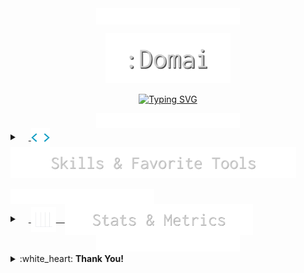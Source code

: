 <div style="text-align: center;">
<img src="./assets/animation/wave_top.svg" align="top">

<p align="center">
<a href="https://github.com/domai-tb"><img src="./assets/text/domai.svg" height=80px alt=":Domai" /></a>
</p>

<p align="center">
<a href="https://github.com/domai-tb"><img src="https://readme-typing-svg.demolab.com?font=Inconsolata&size=30&pause=1000&color=FFFFFF&center=true&vCenter=true&width=600&lines=%F0%9F%97%A1+Penetration+Tester+by+Profession+;%F0%9F%9B%B8+Reasearcher+%26+Student+by+Curiosity;%F0%9F%95%8A+I+Use+Arch+Linux+btw+%CA%95%E1%B5%94%E1%B4%A5%E1%B5%94%CA%94;%F0%9F%AA%84+Full+Stack+Developer+by+Team;%F0%9F%96%A5+Running+a+Home+Lab+by+Experimenting" alt="Typing SVG" /></a>
</p>

<img src="./assets/animation/seperator.svg" align="center">

</div>


<!-- &emsp;&emsp;<img src="./assets/animation/about_me.gif" width=40px style="vertical-align:middle;">&emsp;&emsp;
<img src="./assets/text/about_me.svg" height=50px style="vertical-align:middle;"> -->

<details close> 
  <summary>&emsp;<a href="#space_invader-programming-and-markup-languages">
    <img src="./assets/animation/skills.webp" width=30px style="vertical-align:middle;"><img src="./assets/text/skills_tools.svg" height=50px style="vertical-align:middle;"></a>
  </summary>

  ### :space_invader: **Programming and Markup Languages**

  <p>
      <a href="https://github.com/search?q=user%3Adomai-tb+language%3Aassembly"><img alt="MIPS Assembly" src="https://custom-icon-badges.demolab.com/badge/Assembly-525252.svg?logo=asm-hex&&style=for-the-badge&logoColor=white"></a>
      <a href="https://github.com/search?q=user%3Adomai-tb+language%3Abash"><img alt="Bash" src="https://img.shields.io/badge/Bash-121011.svg?logo=gnu-bash&&style=for-the-badge&logoColor=white"></a>
      <a href="https://github.com/search?q=user%3Adomai-tb+language%3Ac"><img alt="C" src="https://custom-icon-badges.demolab.com/badge/C-03599C.svg?logo=c-in-hexagon&&style=for-the-badge&logoColor=white"></a>
      <a href="https://github.com/search?q=user%3Adomai-tb+language%3Acpp"><img alt="C++" src="https://custom-icon-badges.demolab.com/badge/C++-9C033A.svg?logo=cpp2&&style=for-the-badge&logoColor=white"></a>
      <a href="https://github.com/search?q=user%3Adomai-tb+language%3Acss"><img alt="CSS" src="https://img.shields.io/badge/CSS-1572B6.svg?logo=css3&&style=for-the-badge&logoColor=white"></a>
      <a href="https://github.com/search?q=user%3Adomai-tb+language%3Ahtml"><img alt="HTML" src="https://img.shields.io/badge/HTML-E34F26.svg?logo=html5&&style=for-the-badge&logoColor=white"></a>
      <a href="https://github.com/search?q=user%3Adomai-tb+language%3Ajava"><img alt="Java" src="https://custom-icon-badges.demolab.com/badge/Java-007396.svg?logo=java&&style=for-the-badge&logoColor=white"></a>
      <a href="https://github.com/search?q=user%3Adomai-tb+language%3Ajavascript"><img alt="JavaScript" src="https://img.shields.io/badge/JavaScript-F7DF1E.svg?logo=javascript&&style=for-the-badge&logoColor=black"></a>
      <a href="https://github.com/search?q=user%3Adomai-tb+language%3Atex"><img alt="LaTeX" src="https://img.shields.io/badge/LaTeX-008080.svg?logo=LaTeX&&style=for-the-badge&logoColor=white"></a>
      <a href="https://github.com/search?q=user%3Adomai-tb+language%3Amarkdown"><img alt="Markdown" src="https://img.shields.io/badge/Markdown-000000.svg?logo=markdown&&style=for-the-badge&logoColor=white"></a>
      <a href="https://github.com/search?q=user%3Adomai-tb+language%3Ajavascript"><img alt="Node.js" src="https://img.shields.io/badge/Node.js-43853D.svg?logo=node.js&&style=for-the-badge&logoColor=white"></a>
      <a href="https://github.com/search?q=user%3Adomai-tb+language%3Aphp"><img alt="PHP" src="https://img.shields.io/badge/PHP-777BB4.svg?logo=php&&style=for-the-badge&logoColor=white"></a>
      <a href="https://github.com/search?q=user%3Adomai-tb+language%3Apython"><img alt="Python" src="https://img.shields.io/badge/Python-14354C.svg?logo=python&&style=for-the-badge&logoColor=white"></a>
      <a href="https://github.com/search?q=user%3Adomai-tb+language%3Ar"><img alt="R" src="https://img.shields.io/badge/R-276DC3.svg?logo=r&&style=for-the-badge&logoColor=white"></a>
      <a href="https://github.com/search?q=user%3Adomai-tb+language%3Asql"><img alt="SQL" src="https://custom-icon-badges.demolab.com/badge/SQL-025E8C.svg?logo=database&&style=for-the-badge&logoColor=white"></a>
      <a href="https://github.com/search?q=user%3Adomai-tb+language%3Asvg"><img alt="SVG+XML" src="https://img.shields.io/badge/SVG%2BXML-e0982c.svg?logo=svg&&style=for-the-badge&logoColor=white"></a>
      <a href="https://github.com/search?q=user%3Adomai-tb+language%3AtypeScript"><img alt="TypeScript" src="https://img.shields.io/badge/TypeScript-007ACC.svg?logo=typescript&style=for-the-badge&logoColor=white"></a>
      <a href="https://github.com/search?q=user%3Adomai-tb+language%3Arust"><img alt="Rust" src="https://img.shields.io/badge/rust-%23000000.svg?logo=rust&style=for-the-badge&logoColor=white"></a>
      <a href="https://github.com/search?q=user%3Adomai-tb+language%3Adart"><img alt="Dart" src="https://img.shields.io/badge/dart-%230175C2.svg?style=for-the-badge&logo=dart&logoColor=white"></a>
      <a href="https://github.com/search?q=user%3Adomai-tb+language%3Ago"><img alt="Go" src="https://img.shields.io/badge/go-%2300ADD8.svg?style=for-the-badge&logo=go&logoColor=white"></a>
  </p>

  ### :hourglass_flowing_sand: **Machine Learning and Data Science**

  <p>
      <a href="#"><img alt="TensorFlow" src="https://img.shields.io/badge/TensorFlow-FF6F00.svg?logo=TensorFlow&&style=for-the-badge&logoColor=white"></a>
      <a href="#"><img alt="Keras" src="https://img.shields.io/badge/Keras-%23D00000.svg?style=for-the-badge&logo=Keras&logoColor=white"></a>
      <a href="#"><img alt="PyTorch" src="https://img.shields.io/badge/PyTorch-%23EE4C2C.svg?style=for-the-badge&logo=PyTorch&logoColor=white"></a>
      <a href="#"><img alt="NumPy" src="https://img.shields.io/badge/Numpy-013243.svg?logo=numpy&&style=for-the-badge&logoColor=white"></a>
      <a href="#"><img alt="Pandas" src="https://img.shields.io/badge/Pandas-150458.svg?logo=pandas&&style=for-the-badge&logoColor=white"></a>
      <a href="#"><img alt="Scikit Learn" src="https://img.shields.io/badge/scikit--learn-%23F7931E.svg?style=for-the-badge&logo=scikit-learn&logoColor=white"></a>
  </p>

  ### :books: **Frameworks and Libraries**

  <p>
      <a href="#"><img alt="Flutter" src="https://img.shields.io/badge/Flutter-%2302569B.svg?style=for-the-badge&logo=Flutter&logoColor=white"></a>
      <a href="#"><img alt="Electron" src="https://img.shields.io/badge/Electron-20232e.svg?logo=electron&&style=for-the-badge&logoColor=white"></a>
      <a href="#"><img alt="Flask" src="https://img.shields.io/badge/Flask-000000.svg?logo=flask&&style=for-the-badge&logoColor=white"></a>
      <a href="#"><img alt="Django" src="https://img.shields.io/badge/django-%23092E20.svg?style=for-the-badge&logo=django&logoColor=white"></a>
      <a href="#"><img alt="NodeJS" src="https://img.shields.io/badge/node.js-6DA55F?style=for-the-badge&logo=node.js&logoColor=white"></a>
      <a href="#"><img alt="GitHub Actions" src="https://img.shields.io/badge/GitHub%20Actions-2671E5.svg?logo=github%20actions&&style=for-the-badge&logoColor=white"></a>
      <a href="#"><img alt="Material Design" src="https://img.shields.io/badge/Material%20Design-0081CB.svg?logo=material-design&&style=for-the-badge&logoColor=white"></a>
      <a href="#"><img alt="React" src="https://img.shields.io/badge/React-20232a.svg?logo=react&&style=for-the-badge&logoColor=%2361DAFB"></a>
  </p>

  ### :wrench: **Software and Tools**

  <p>
      <a href="#"><img alt="Visual Studio Code" src="https://img.shields.io/badge/Visual%20Studio%20Code-0078d7.svg?logo=visual-studio-code&&style=for-the-badge&logoColor=white"></a>
      <a href="#"><img alt="Bitwarden" src="https://img.shields.io/badge/-Bitwarden-175DDC?logo=bitwarden&&style=for-the-badge&logoColor=white"></a>
      <a href="#"><img alt="Brave" src="https://img.shields.io/badge/-Brave-FB542B?logo=brave&&style=for-the-badge&logoColor=white"></a>
      <a href="#"><img alt="Dark Reader" src="https://img.shields.io/badge/-Dark%20Reader-141E24?logo=dark-reader&&style=for-the-badge&logoColor=white"></a>
      <a href="#"><img alt="Git" src="https://img.shields.io/badge/Git-F05033.svg?logo=git&&style=for-the-badge&logoColor=white"></a>
      <a href="#"><img alt="Postman" src="https://img.shields.io/badge/Postman-FF6C37?logo=postman&&style=for-the-badge&logoColor=white"></a>
      <a href="#"><img alt="Stack Overflow" src="https://img.shields.io/badge/-Stack%20Overflow-FE7A16?logo=stack-overflow&&style=for-the-badge&logoColor=white"></a>
      <a href="#"><img alt="Docker" src="https://img.shields.io/badge/docker-%230db7ed.svg?style=for-the-badge&logo=docker&logoColor=white"></a>
      <a href="#"><img alt="Ansible" src="https://img.shields.io/badge/ansible-%231A1918.svg?style=for-the-badge&logo=ansible&logoColor=white"></a>
      <a href="#"><img alt="Wireguard" src="https://img.shields.io/badge/wireguard-%2388171A.svg?style=for-the-badge&logo=wireguard&logoColor=white"></a>
      <a href="#"><img alt="NginX" src="https://img.shields.io/badge/nginx-%23009639.svg?style=for-the-badge&logo=nginx&logoColor=white"></a>
      <a href="#"><img alt="Wordpress" src="https://img.shields.io/badge/Wordpress-21759B?logo=wordpress&&style=for-the-badge&logoColor=white"></a>
      <a href="#"><img alt="AppWrite" src="https://img.shields.io/badge/-AppWrite-ff0000?logo=appwrite&&style=for-the-badge&logoColor=white"></a>
      <a href="#"><img alt="Nextcloud" src="https://img.shields.io/badge/Next%20Cloud-0B94DE?style=for-the-badge&logo=nextcloud&logoColor=white"></a>
  </p>

  ### :computer: **Operation Systems**

  <p>
      <a href="#"><img alt="Arch Linux" src="https://img.shields.io/badge/Arch%20Linux-1793D1.svg?logo=arch-linux&&style=for-the-badge&logoColor=white"></a>
      <a href="#"><img alt="Manjaro Linux" src="https://img.shields.io/badge/Manjaro-35BF5C?style=for-the-badge&logo=Manjaro&logoColor=white"></a>
      <a href="#"><img alt="Kali Linux" src="https://img.shields.io/badge/Kali-268BEE?style=for-the-badge&logo=kalilinux&logoColor=white"></a>
      <a href="#"><img alt="Ubuntu" src="https://img.shields.io/badge/Ubuntu-E95420?style=for-the-badge&logo=ubuntu&logoColor=white"></a>
      <a href="#"><img alt="Proxmox" src="https://img.shields.io/badge/-Proxmox-orange?style=for-the-badge&logo=proxmox&logoColor=white"></a>
      <a href="#"><img alt="Proxmox" src="https://img.shields.io/badge/Android-3DDC84?style=for-the-badge&logo=android&logoColor=white"></a>
  </p>
</details>

<br>
<img src="./assets/animation/seperator.svg" align="center">

<details close> 
  <summary>&emsp;<a href="#">
    <img src="./assets/animation/stats.webp" width=40px style="vertical-align:middle;">&emsp;<img src="./assets/text/stats_metrics.svg" height=50px style="vertical-align:middle;"></a>
  </summary>

  ###

[![](./profile-summary-card-output/nord_dark/0-profile-details.svg)](https://github.com/vn7n24fzkq/github-profile-summary-cards)
[![](./profile-summary-card-output/nord_dark/1-repos-per-language.svg)](https://github.com/vn7n24fzkq/github-profile-summary-cards) [![](./profile-summary-card-output/nord_dark/2-most-commit-language.svg)](https://github.com/vn7n24fzkq/github-profile-summary-cards)
[![](./profile-summary-card-output/nord_dark/3-stats.svg)](https://github.com/vn7n24fzkq/github-profile-summary-cards) [![](./profile-summary-card-output/nord_dark/4-productive-time.svg)](https://github.com/vn7n24fzkq/github-profile-summary-cards)
</details>

<div style="text-align: center;"><img src="./assets/animation/wave_bottom.svg" align="bottom"></div>

<div style="display:flex;justify-content: space-between;">
<details align="left" close>
<summary>:white_heart: <b>Thank You!</b></summary>
  
<br>

<img src="https://github.com/Trilokia.png?size=32" style="border-radius:50%;vertical-align:middle;">&emsp;[Abhinandan Trilokia](https://github.com/Trilokia): Inspiration for the animated waves

<img src="https://github.com/0xabdulkhalid.png?size=32" style="border-radius:50%;vertical-align:middle;">&emsp;[Abdul Khalid](https://github.com/0xabdulkhalid): Inspiration for the section .gif

<img src="https://github.com/DenverCoder1.png?size=32" style="border-radius:50%;vertical-align:middle;">&emsp;[Jonah Lawrence](https://github.com/DenverCoder1): Creator of the readme typing svg and creat inspirational source
  
<img src="https://github.com/Ileriayo.png?size=32" style="border-radius:50%;vertical-align:middle;">&emsp;[Ileriayo Adebiyi](https://github.com/Ileriayo): Markdown bage collection

</details>

</div>